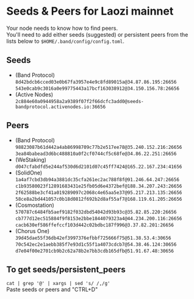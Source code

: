 # Seeds & Peers for Laozi mainnet
Your node needs to know how to find peers.  
You'll need to add either seeds (suggested) or persistent peers from the lists below to `$HOME/.band/config/config.toml`.
## Seeds
- (Band Protocol)  
`8d42bdcb6cced03e0b67fa3957e4e9c8fd89015a@34.87.86.195:26656`  
`543e0cab9c3016a0e99775443a17bcf163038912@34.150.156.78:26656`  
- (Active Nodes)  
`2c884e60a0944958a2a9389f07f2f66dcfc3add0@seeds-bandprotocol.activenodes.io:36656`  

## Peers
- (Band Protocol)  
`98823087b61d442a4ab86998709c77b2e517ee78@35.240.152.216:26656`  
`3ea84babead3d6bc488810a0f2cf0744cf5c68fe@34.86.22.251:26656`  
- (WeStaking)  
`d047cfabdfd5e244af530d6d2101d07c45ff7424@165.22.167.234:41656`  
- (SolidOne)  
`1a4af7cbd3db94a3881dc35cfa261ec2ac788f8f@91.246.64.247:26656`  
`c1b93580023f12891683431e25fb05d6e4372bef@188.34.207.243:26656`  
`2f62588be3cf41a019289097c2068c4e65aa5e37@95.217.213.135:26656`  
`58ce8a2bd441057c0b18d0812f692b2d8af55af7@168.119.61.205:26656`  
- (Cosmostation)  
`570787c6484fb5aef9182f032dbd54042d93b93c@35.82.85.220:26656`  
`cb777d12ec515884f9f8153e2bbe1844079323a4@44.234.200.116:26656`  
`cacb630ef586ffefccf103d442c02bdbc187f996@3.37.82.201:26656`  
- (Chorus One)  
`39d45dae55f36db42ef3997376efbbf725666f75@51.38.53.4:30656`  
`70c542ec2e1aebb385f7e93d1c55f1a4073cdcb7@54.38.46.124:30656`  
`d7e04f00e2701cb9b2c62a78b2e7bb3cdb165dfb@51.91.67.48:30656`  

## To get seeds/persistent_peers
`cat | grep '@' | xargs | sed 's/ /,/g'`  
Paste seeds or peers and "CTRL+D"
